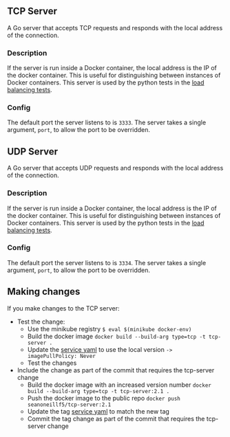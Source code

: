 ## TCP Server

A Go server that accepts TCP requests and responds with the local address of the connection. 

### Description
If the server is run inside a Docker container, the local address is the IP of the docker container. This is useful
for distinguishing between instances of Docker containers. This server is used by the python tests in the
[load balancing tests](../suite/test_transport_server_tcp_load_balance.py).

### Config
The default port the server listens to is `3333`. The server takes a single argument, `port`, to allow the port to be 
overridden.

## UDP Server

A Go server that accepts UDP requests and responds with the local address of the connection.

### Description
If the server is run inside a Docker container, the local address is the IP of the docker container. This is useful
for distinguishing between instances of Docker containers. This server is used by the python tests in the
[load balancing tests](../suite/test_transport_server_udp_load_balance.py).

### Config
The default port the server listens to is `3334`. The server takes a single argument, `port`, to allow the port to be
overridden.


## Making changes
If you make changes to the TCP server:

 * Test the change:
   * Use the minikube registry ```$ eval $(minikube docker-env)```
   * Build the docker image ```docker build --build-arg type=tcp -t tcp-server .```
   * Update the [service yaml](../data/transport-server-tcp-load-balance/standard/service_deployment.yaml) to use the 
  local version ```-> imagePullPolicy: Never```
   * Test the changes
 * Include the change as part of the commit that requires the tcp-server change
   * Build the docker image with an increased version number ```docker build --build-arg type=tcp -t tcp-server:2.1 .```
   * Push the docker image to the public repo ```docker push seanoneillf5/tcp-server:2.1```
   * Update the tag [service yaml](../data/transport-server-tcp-load-balance/standard/service_deployment.yaml) to match 
the new tag
   * Commit the tag change as part of the commit that requires the tcp-server change

